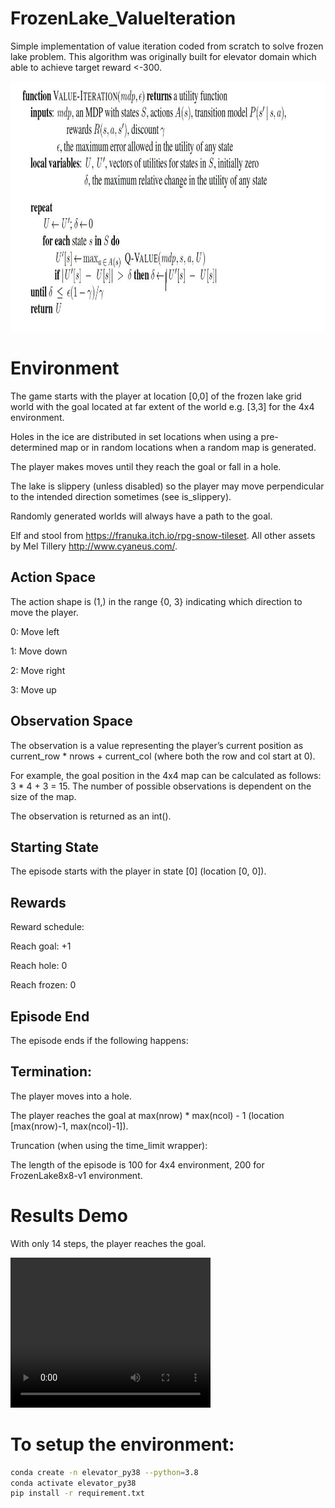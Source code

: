 # FrozenLake_ValueIteration

Simple implementation of value iteration coded from scratch to solve frozen lake problem. This algorithm was originally built for elevator domain which able to achieve target reward <-300.

<p align="center"><img width="1000" height="400" src="docs/value_iter_algo.jpg"></p>

# Environment

The game starts with the player at location [0,0] of the frozen lake grid world with the goal located at far extent of the world e.g. [3,3] for the 4x4 environment.

Holes in the ice are distributed in set locations when using a pre-determined map or in random locations when a random map is generated.

The player makes moves until they reach the goal or fall in a hole.

The lake is slippery (unless disabled) so the player may move perpendicular to the intended direction sometimes (see is_slippery).

Randomly generated worlds will always have a path to the goal.

Elf and stool from https://franuka.itch.io/rpg-snow-tileset. All other assets by Mel Tillery http://www.cyaneus.com/.

## Action Space
The action shape is (1,) in the range {0, 3} indicating which direction to move the player.

0: Move left

1: Move down

2: Move right

3: Move up

## Observation Space
The observation is a value representing the player’s current position as current_row * nrows + current_col (where both the row and col start at 0).

For example, the goal position in the 4x4 map can be calculated as follows: 3 * 4 + 3 = 15. The number of possible observations is dependent on the size of the map.

The observation is returned as an int().

## Starting State
The episode starts with the player in state [0] (location [0, 0]).

## Rewards
Reward schedule:

Reach goal: +1

Reach hole: 0

Reach frozen: 0

## Episode End
The episode ends if the following happens:

## Termination:

The player moves into a hole.

The player reaches the goal at max(nrow) * max(ncol) - 1 (location [max(nrow)-1, max(ncol)-1]).

Truncation (when using the time_limit wrapper):

The length of the episode is 100 for 4x4 environment, 200 for FrozenLake8x8-v1 environment.


# Results Demo

With only 14 steps, the player reaches the goal.

<video width="320" height="240" controls>
  <source src="src/agent/temp_vis/value_iteration.mp4" type="video/mp4">
</video>


# To setup the environment:

```bash
conda create -n elevator_py38 --python=3.8
conda activate elevator_py38
pip install -r requirement.txt
